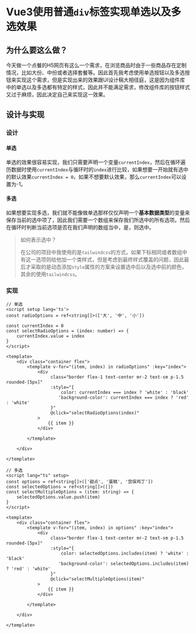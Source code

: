 # Vue3使用普通`div`标签实现单选以及多选效果

## 为什么要这么做？

今天做一个点餐的H5网页有这么一个需求，在浏览商品时由于一些商品存在定制情况，比如大份、中份或者选择套餐等。因此首先我考虑使用单选按钮以及多选按钮来实现这个需求，但是实现出来的效果跟UI设计稿大相径庭，这是因为组件库中的单选以及多选都有特定的样式，因此并不能满足需求，修改组件库的按钮样式又过于麻烦，因此决定自己来实现这一效果。

## 设计与实现

### 设计

#### 单选

单选的效果很容易实现，我们只需要声明一个变量`currentIndex`，然后在循环遍历数据时使用`currentIndex`与循环时的`index`进行比较，如果想要一开始就有选中的默认效果`currentIndex = 0`，如果不想要默认效果，那么`currentIndex`可以设置为-1。

#### 多选

如果想要实现多选，我们就不能像做单选那样仅仅声明一个**基本数据类型**的变量来保存当前的选中项了，因此我们需要一个数组来保存我们所选中的所有选项。然后在循环时判断当前选项是否在我们声明的数组当中，是，则选中。

> 如何表示选中？
>
> 在公司的项目中我使用的是`tailwindcss`的方式，如果下标相同或者数组中有这一选项则给他加一个类样式，但是考虑到最终样式覆盖的问题，因此最后才采取的是动态添加`style`属性的方案来设置选中后以及选中前的颜色，其余的使用`tailwindcss`。
>

### 实现

```vue
// 单选
<script setup lang='ts'>
const radioOptions = ref<string[]>(['大', '中', '小'])

const currentIndex = 0
const selectRadioOptions = (index: number) => {
    currentIndex.value = index
}
</script>

<template>
    <div class="container flex">
        <template v-for="(item, index) in radioOptions" :key="index">
            <div 
                 class="border flex-1 text-center mr-2 text-sm p-1.5 rounded-[5px]" 
                 :style="{ 
                     color: currentIndex === index ? 'white' : 'black'
                    'background-color': currentIndex === index ? 'red' : 'white'
                 }"
                 @click="selectRadioOptions(index)"
            >
                {{ item }}
            </div>

        </template>

    </div>

</template>

```

```vue
// 多选
<script lang="ts" setup>
const options = ref<string[]>(['甜点', '蛋糕', '宫保鸡丁'])
const selectedOptions = ref<string[]>([])
const selectMultipleOptions = (item: string) => {
    selectedOptions.value.push(item)
}
</script>

<template>
    <div class="container flex">
        <template v-for="(item, index) in options" :key="index">
            <div 
                 class="border flex-1 text-center mr-2 text-sm p-1.5 rounded-[5px]"
                 :style="{ 
                     color: selectedOptions.includes(item) ? 'white' : 'black'
                    'background-color': selectedOptions.includes(item) ? 'red' : 'white'
                 }"
                 @click="selectMultipleOptions(item)"
            >
                {{ item }}
            </div>

        </template>

    </div>

</template>

```
